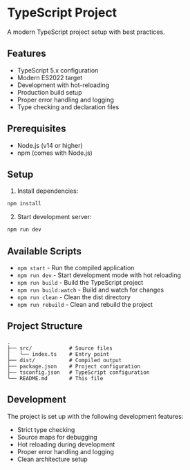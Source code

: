 # TypeScript Project

A modern TypeScript project setup with best practices.

## Features

- TypeScript 5.x configuration
- Modern ES2022 target
- Development with hot-reloading
- Production build setup
- Proper error handling and logging
- Type checking and declaration files

## Prerequisites

- Node.js (v14 or higher)
- npm (comes with Node.js)

## Setup

1. Install dependencies:
```bash
npm install
```

2. Start development server:
```bash
npm run dev
```

## Available Scripts

- `npm start` - Run the compiled application
- `npm run dev` - Start development mode with hot reloading
- `npm run build` - Build the TypeScript project
- `npm run build:watch` - Build and watch for changes
- `npm run clean` - Clean the dist directory
- `npm run rebuild` - Clean and rebuild the project

## Project Structure

```
.
├── src/            # Source files
│   └── index.ts    # Entry point
├── dist/           # Compiled output
├── package.json    # Project configuration
├── tsconfig.json   # TypeScript configuration
└── README.md       # This file
```

## Development

The project is set up with the following development features:

- Strict type checking
- Source maps for debugging
- Hot reloading during development
- Proper error handling and logging
- Clean architecture setup 
